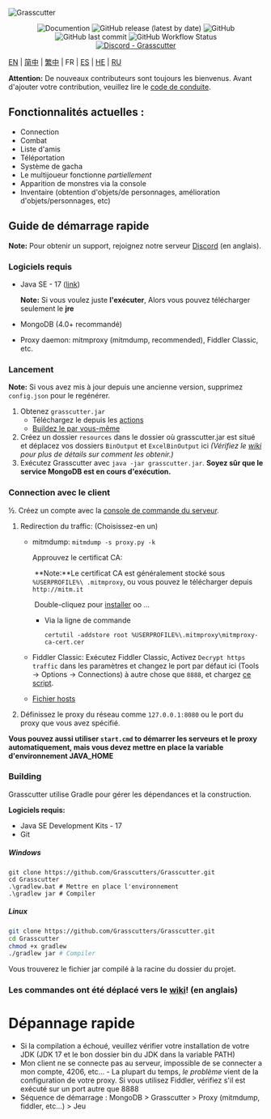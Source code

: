 ![Grasscutter](https://socialify.git.ci/Grasscutters/Grasscutter/image?description=1&forks=1&issues=1&language=1&logo=https%3A%2F%2Fs2.loli.net%2F2022%2F04%2F25%2FxOiJn7lCdcT5Mw1.png&name=1&owner=1&pulls=1&stargazers=1&theme=Light)
<div align="center"><img alt="Documention" src="https://img.shields.io/badge/Wiki-Grasscutter-blue?style=for-the-badge&link=https://github.com/Grasscutters/Grasscutter/wiki&link=https://github.com/Grasscutters/Grasscutter/wiki"> <img alt="GitHub release (latest by date)" src="https://img.shields.io/github/v/release/Grasscutters/Grasscutter?logo=java&style=for-the-badge"> <img alt="GitHub" src="https://img.shields.io/github/license/Grasscutters/Grasscutter?style=for-the-badge"> <img alt="GitHub last commit" src="https://img.shields.io/github/last-commit/Grasscutters/Grasscutter?style=for-the-badge"> <img alt="GitHub Workflow Status" src="https://img.shields.io/github/workflow/status/Grasscutters/Grasscutter/Build?logo=github&style=for-the-badge"></div>

<div align="center"><a href="https://discord.gg/T5vZU6UyeG"><img alt="Discord - Grasscutter" src="https://img.shields.io/discord/965284035985305680?label=Discord&logo=discord&style=for-the-badge"></a></div>

[EN](README.md) | [简中](README_zh-CN.md) | [繁中](README_zh-TW.md) | FR | [ES](README_es-ES.md) | [HE](README_HE.md) | [RU](README_ru-RU.md)

**Attention:** De nouveaux contributeurs sont toujours les bienvenus. Avant d'ajouter votre contribution, veuillez lire le [code de conduite](https://github.com/Grasscutters/Grasscutter/blob/stable/CONTRIBUTING.md).

## Fonctionnalités actuelles : 

* Connection
* Combat
* Liste d'amis
* Téléportation
* Système de gacha
* Le multijoueur fonctionne *partiellement*
* Apparition de monstres via la console
* Inventaire (obtention d'objets/de personnages, amélioration d'objets/personnages, etc)

## Guide de démarrage rapide

**Note:** Pour obtenir un support, rejoignez notre serveur [Discord](https://discord.gg/T5vZU6UyeG) (en anglais).

### Logiciels requis

* Java SE - 17 ([link](https://www.oracle.com/java/technologies/javase/jdk17-archive-downloads.html))

  **Note:** Si vous voulez juste **l'exécuter**, Alors vous pouvez télécharger seulement le **jre**

* MongoDB  (4.0+ recommandé)

* Proxy daemon: mitmproxy (mitmdump, recommended), Fiddler Classic, etc.

### Lancement

**Note:** Si vous avez mis à jour depuis une ancienne version, supprimez `config.json` pour le regénérer.

1. Obtenez `grasscutter.jar`
   - Téléchargez le depuis les [actions](https://github.com/Grasscutters/Grasscutter/suites/6895963598/artifacts/267483297)
   - [Buildez le par vous-même](#Building)
2. Créez un dossier `resources` dans le dossier où grasscutter.jar est situé et déplacez vos dossiers `BinOutput` et `ExcelBinOutput` ici *(Vérifiez le [wiki](https://github.com/Grasscutters/Grasscutter/wiki) pour plus de détails sur comment les obtenir.)*
3. Exécutez Grasscutter avec `java -jar grasscutter.jar`. **Soyez sûr que le service MongoDB est en cours d'exécution.**

### Connection avec le client

½. Créez un compte avec la [console de commande du serveur](https://github.com/Grasscutters/Grasscutter/wiki/Commands#targeting).

1. Redirection du traffic: (Choisissez-en un)
    - mitmdump: `mitmdump -s proxy.py -k`
    
      Approuvez le certificat CA:
    
      ​	**Note:**Le certificat CA est généralement stocké sous `%USERPROFILE%\ .mitmproxy`, ou vous pouvez le télécharger depuis `http://mitm.it`
    
      ​	Double-cliquez pour [installer](https://docs.microsoft.com/en-us/skype-sdk/sdn/articles/installing-the-trusted-root-certificate#installing-a-trusted-root-certificate) oo ...
    
      - Via la ligne de commande
    
        ```shell
        certutil -addstore root %USERPROFILE%\.mitmproxy\mitmproxy-ca-cert.cer
        ```
    
    - Fiddler Classic: Exécutez Fiddler Classic, Activez `Decrypt https traffic` dans les paramètres et changez le port par défaut ici (Tools -> Options -> Connections) à autre chose que `8888`, et chargez [ce script](https://github.lunatic.moe/fiddlerscript).
      
    - [Fichier hosts](https://github.com/Melledy/Grasscutter/wiki/Running#traffic-route-map)
    
2. Définissez le proxy du réseau comme `127.0.0.1:8080` ou le port du proxy que vous avez spécifié.

**Vous pouvez aussi utiliser `start.cmd` to démarrer les serveurs et le proxy automatiquement, mais vous devez mettre en place la variable d'environnement JAVA_HOME**

### Building

Grasscutter utilise Gradle pour gérer les dépendances et la construction.

**Logiciels requis:**

- Java SE Development Kits - 17
- Git

##### Windows

```shell
git clone https://github.com/Grasscutters/Grasscutter.git
cd Grasscutter
.\gradlew.bat # Mettre en place l'environnement
.\gradlew jar # Compiler
```

##### Linux

```bash
git clone https://github.com/Grasscutters/Grasscutter.git
cd Grasscutter
chmod +x gradlew
./gradlew jar # Compiler
```

Vous trouverez le fichier jar compilé à la racine du dossier du projet.

### Les commandes ont été déplacé vers le [wiki](https://github.com/Grasscutters/Grasscutter/wiki/Commands)! (en anglais)
 
# Dépannage rapide

* Si la compilation a échoué, veuillez vérifier votre installation de votre JDK (JDK 17 et le bon dossier bin du JDK dans la variable PATH)
* Mon client ne se connecte pas au serveur, impossible de se connecter a mon compte, 4206, etc... - La plupart du temps, *le problème* vient de la configuration de votre proxy. Si vous utilisez Fiddler, vérifiez s'il est exécuté sur un port autre que 8888 
* Séquence de démarrage : MongoDB > Grasscutter > Proxy (mitmdump, fiddler, etc...) > Jeu
